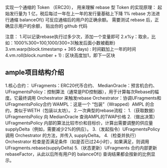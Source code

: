 实现一个通缩的 Token （ERC20）， 用来理解 rebase 型 Token 的实现原理：
    起始发行量为 1 亿，税后每过一年在上一年的发行量基础上下降 1%
    rebase 方法进行通缩
    balanceOf() 可反应通缩后的用户的正确余额。
    需要测试 rebase 后，正确显示用户的余额， 贴出你的 github 代码

注意：
  1.可以记录rebase执行过多少次，添加一个变量即可
  2.x%y：取余，比如：1000%300=100,1000/300=3(触发后面小数被截断)
  3.vm.warp(block.timestamp + 365 days) : 时间戳加上一年的时间
  4.vm.roll(block.number + 1) : 区块高度加1，即下一区块


## ample项目结构介绍
  1.核心合约：
    UFragments：ERC20代币合约、
    MedianOracle：预言机合约、
    UFragmentsPolicy：控制算法（通常是PID控制器），用于计算每次Rebase的幅度。它最终调用 Orchestrator 来触发rebase
    Orchestrator：协调UFragments和UFragmentsPolicy合约
    WAMPL：这是一个 “包装”（Wrapped）AMPL 的合约，类似于WETH（包装以太坊）。
  2.一次典型的rebase流程：
    1.（获取数据）UFragmentsPolicy 向 MedianOracle 查询AMPL的TWAP价格 
    2.（做出决策）UFragmentsPolicy 内部的算法比较市价和目标价，计算出需要调整的供应量 supplyDelta（例如，需要减少2%的供应）。
    3.（发起指令）UFragmentsPolicy 调用 Orchestrator 的方法，并传入 supplyDelta。
    4.（检查并执行） Orchestrator 检查是否满足条件（如是否已过24小时），如果满足，则调用 UFragments.rebase(supplyDelta)
    5.（状态更新）UFragments 合约内部更新 rebaseFactor，从此以后所有用户的 balanceOf() 查询结果都会按新的比例显示。

